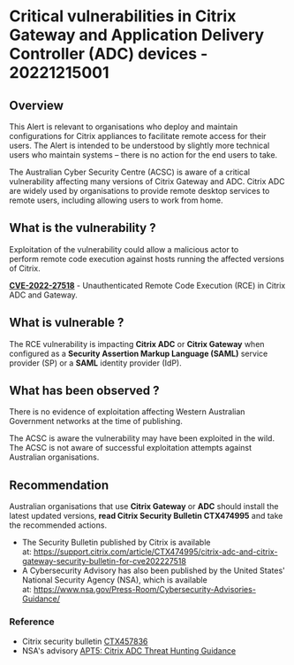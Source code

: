 # Critical vulnerabilities in Citrix Gateway and Application Delivery Controller (ADC) devices - 20221215001

## Overview

This Alert is relevant to organisations who deploy and maintain configurations for Citrix appliances to facilitate remote access for their users. The Alert is intended to be understood by slightly more technical users who maintain systems – there is no action for the end users to take.

The Australian Cyber Security Centre (ACSC) is aware of a critical vulnerability affecting many versions of Citrix Gateway and ADC. Citrix ADC are widely used by organisations to provide remote desktop services to remote users, including allowing users to work from home.

## What is the vulnerability ?

Exploitation of the vulnerability could allow a malicious actor to perform remote code execution against hosts running the affected versions of Citrix.

**[CVE-2022-27518](https://www.tenable.com/blog/cve-2022-27518-unauthenticated-rce-in-citrix-adc-and-gateway)** - Unauthenticated Remote Code Execution (RCE) in Citrix ADC and Gateway.

## What is vulnerable ?

The RCE vulnerability is impacting **Citrix ADC** or **Citrix Gateway** when configured as a **Security Assertion Markup Language (SAML)** service provider (SP) or a **SAML** identity provider (IdP).

## What has been observed ?

There is no evidence of exploitation affecting Western Australian Government networks at the time of publishing.

The ACSC is aware the vulnerability may have been exploited in the wild. The ACSC is not aware of successful exploitation attempts against Australian organisations.

## Recommendation

Australian organisations that use **Citrix Gateway** or **ADC** should install the latest updated versions, **read Citrix Security Bulletin CTX474995** and take the recommended actions.

- The Security Bulletin published by Citrix is available at: <https://support.citrix.com/article/CTX474995/citrix-adc-and-citrix-gateway-security-bulletin-for-cve202227518>
- A Cybersecurity Advisory has also been published by the United States' National Security Agency (NSA), which is available at: <https://www.nsa.gov/Press-Room/Cybersecurity-Advisories-Guidance/>

### Reference

- Citrix security bulletin [CTX457836](https://support.citrix.com/article/CTX474995/citrix-adc-and-citrix-gateway-security-bulletin-for-cve202227518)
- NSA's advisory [APT5: Citrix ADC Threat Hunting Guidance](https://media.defense.gov/2022/Dec/13/2003131586/-1/-1/0/CSA-APT5-CITRIXADC-V1.PDF)
